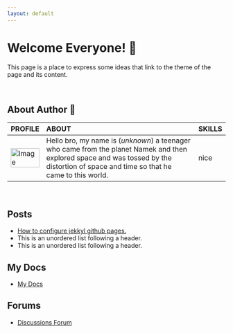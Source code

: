 ```yaml
---
layout: default
---
```




# Welcome Everyone! 🐙

This page is a place to express some ideas that link to the theme of the page and its content.

<br />



## About Author 👀

| PROFILE        | ABOUT          | SKILLS |
|:-------------|:------------------|:------|
| <a href="cia.gov"><img src="https://telegra.ph/file/3baef8860fcb8b89848f3.png" width="100%" alt="Image"></a>           | Hello bro, my name is (_unknown_) a teenager who came from the planet Namek and then explored space and was tossed by the distortion of space and time so that he came to this world. | nice  |

<br />



## Posts

*   [How to configure jekkyl github pages.](./content/configuration.html)
*   This is an unordered list following a header.
*   This is an unordered list following a header.



## My Docs

*   [My Docs](./docs/docs.html)



## Forums 

*   [Discussions Forum](./discussions/discussions.html)
